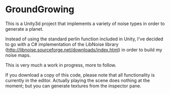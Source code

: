 # GroundGrowing
This is a Unity3d project that implements a variety of noise types in order to
generate a planet.

Instead of using the standard perlin function included in Unity, I've decided
to go with a C# implementation of the LibNoise library (http://libnoise.sourceforge.net/downloads/index.html)
in order to build my noise maps.

This is very much a work in progress, more to follow.

If you download a copy of this code, please note that all functionality is currently
in the editor. Actually playing the scene does nothing at the moment; but
you can generate textures from the inspector pane.
